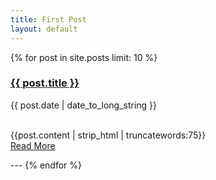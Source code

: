 ```yaml
---
title: First Post
layout: default
---
```





{% for post in site.posts limit: 10 %}
<div class="row-fluid">
  <div class="span12">
    <a href="{{post.url}}"><h3>{{ post.title }}</h3></a>
    {{ post.date | date_to_long_string }}
    <br>
    <br>
    <p>
      {{post.content | strip_html | truncatewords:75}}<br>
      <a href="{{ post.url }}">Read More</a>
    </p>
  </div>
</div>
---
{% endfor %}
